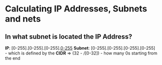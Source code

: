 # Calculating IP Addresses, Subnets and nets


In what subnet is located the IP Address?
-

**IP**: [0-255].[0-255].[0-255].[0-255](/[0-32])
**Subnet**: [0-255].[0-255].[0-255].[0-255] - which is defined by the **CIDR** => (32 - /[0-32]) - how many 0s starting from the end
